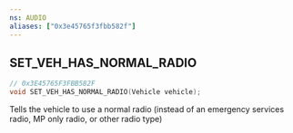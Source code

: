 ```yaml
---
ns: AUDIO
aliases: ["0x3e45765f3fbb582f"]
---
```

## SET_VEH_HAS_NORMAL_RADIO

```c
// 0x3E45765F3FBB582F
void SET_VEH_HAS_NORMAL_RADIO(Vehicle vehicle);
```

Tells the vehicle to use a normal radio (instead of an emergency services radio, MP only radio, or other radio type)

